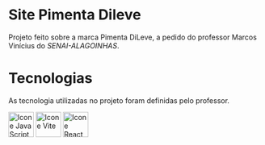 # Site Pimenta Dileve

Projeto feito sobre a marca Pimenta DiLeve, a pedido do professor Marcos Vinícius do *SENAI-ALAGOINHAS*.

# Tecnologias

As tecnologia utilizadas no projeto foram definidas pelo professor.

<img src="https://cdn-icons-png.flaticon.com/512/5968/5968292.png"  alt="Icone Java Script" width="50px" height="50px">
<img src="https://www.svgrepo.com/show/374167/vite.svg" alt="Icone Vite"  width="50px" height="50px">
<img src="https://upload.wikimedia.org/wikipedia/commons/thumb/a/a7/React-icon.svg/2300px-React-icon.svg.png" alt="Icone React" width="50px" >


